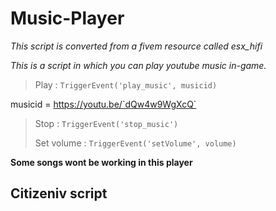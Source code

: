 # Music-Player
*This script is converted from a fivem resource called esx_hifi*

*This is a script in which you can play youtube music in-game.*


> Play	         : `TriggerEvent('play_music', musicid)`
> 
musicid = https://youtu.be/`dQw4w9WgXcQ`
>
> Stop           : `TriggerEvent('stop_music')`
>
> Set volume     :  `TriggerEvent('setVolume', volume)`


**Some songs wont be working in this player**


## Citizeniv script

